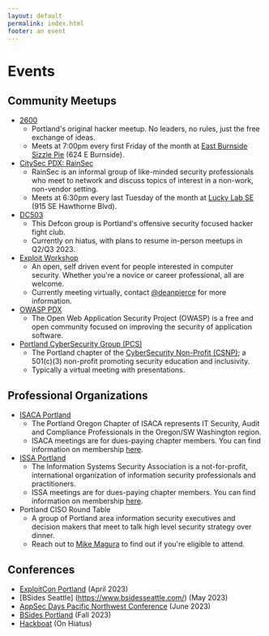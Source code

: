 ```yaml
---
layout: default
permalink: index.html
footer: an event
---
```


# Events

## Community Meetups
* [2600](https://pdx2600.org/)
  + Portland's original hacker meetup. No leaders, no rules, just the free exchange of ideas.
  + Meets at 7:00pm every first Friday of the month at [East Burnside Sizzle Pie](https://www.sizzlepie.com/store-page-east-burnside) (624 E Burnside). 
* [CitySec PDX: RainSec](https://www.meetup.com/RainSec/)
  + RainSec is an informal group of like-minded security professionals who meet to network and discuss topics of interest in a non-work, non-vendor setting.
  + Meets at 6:30pm every last Tuesday of the month at [Lucky Lab SE](https://luckylab.com/hawthorne-brew-pub/) (915 SE Hawthorne Blvd).
* [DC503](http://503.ninja/)
  + This Defcon group is Portland's offensive security focused hacker fight club.
  + Currently on hiatus, with plans to resume in-person meetups in Q2/Q3 2023.
* [Exploit Workshop](http://calagator.org/events/search?utf8=%E2%9C%93&query=exploit+workshop)
  + An open, self driven event for people interested in computer security. Whether you're a novice or career professional, all are welcome.
  + Currently meeting virtually, contact [@deanpierce](https://twitter.com/deanpierce) for more information.
* [OWASP PDX](https://www.meetup.com/OWASP-Portland-Chapter/)
  + The Open Web Application Security Project (OWASP) is a free and open community focused on improving the security of application software. 
* [Portland CyberSecurity Group (PCS)](https://www.meetup.com/CSNP-Portland-CyberSecurity/) 
  + The Portland chapter of the [CyberSecurity Non-Profit (CSNP)](https://www.cybersecuritynp.org/); a 501(c)(3) non-profit promoting security education and inclusivity.
  + Typically a virtual meeting with presentations.

## Professional Organizations
* [ISACA Portland](https://engage.isaca.org/portlandoregonchapter/aboutchapter/about)
  + The Portland Oregon Chapter of ISACA represents IT Security, Audit and Compliance Professionals in the Oregon/SW Washington region.
  + ISACA meetings are for dues-paying chapter members. You can find information on membership [here](https://engage.isaca.org/portlandoregonchapter/aboutchapter/membership).
* [ISSA Portland](http://portland.issa.org/)
  + The Information Systems Security Association is a not-for-profit, international organization of information security professionals and practitioners.
  + ISSA meetings are for dues-paying chapter members. You can find information on membership [here](https://www.members.issa.org/page/join-now).
* Portland CISO Round Table
  + A group of Portland area information security executives and decision makers that meet to talk high level security strategy over dinner.
  + Reach out to [Mike Magura](https://www.linkedin.com/in/mike-magura-0122412/) to find out if you're eligible to attend.

## Conferences
* [ExploitCon Portland](https://exploitcon.com/#/5a144a20656e4c29954a1aac97f081f9) (April 2023)
* [BSides Seattle] (https://www.bsidesseattle.com/) (May 2023) 
* [AppSec Days Pacific Northwest Conference](https://www.appsecpnw.org/) (June 2023)
* [BSides Portland](https://bsidespdx.org/) (Fall 2023)
* [Hackboat](https://hackboat.org) (On Hiatus)

